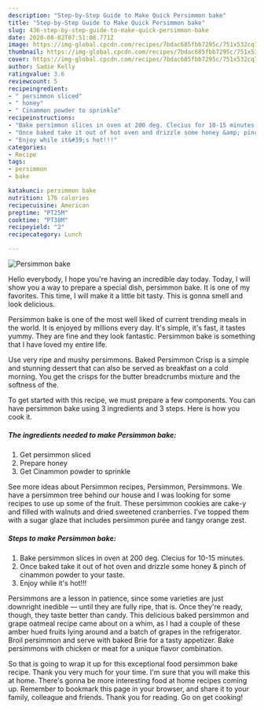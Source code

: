 ```yaml
---
description: "Step-by-Step Guide to Make Quick Persimmon bake"
title: "Step-by-Step Guide to Make Quick Persimmon bake"
slug: 436-step-by-step-guide-to-make-quick-persimmon-bake
date: 2020-08-02T07:51:08.771Z
image: https://img-global.cpcdn.com/recipes/7bdac685fbb7295c/751x532cq70/persimmon-bake-recipe-main-photo.jpg
thumbnail: https://img-global.cpcdn.com/recipes/7bdac685fbb7295c/751x532cq70/persimmon-bake-recipe-main-photo.jpg
cover: https://img-global.cpcdn.com/recipes/7bdac685fbb7295c/751x532cq70/persimmon-bake-recipe-main-photo.jpg
author: Sadie Kelly
ratingvalue: 3.6
reviewcount: 5
recipeingredient:
- " persimmon sliced"
- " honey"
- " Cinammon powder to sprinkle"
recipeinstructions:
- "Bake persimmon slices in oven at 200 deg. Clecius for 10-15 minutes."
- "Once baked take it out of hot oven and drizzle some honey &amp; pinch of cinammon powder to your taste."
- "Enjoy while it&#39;s hot!!!"
categories:
- Recipe
tags:
- persimmon
- bake

katakunci: persimmon bake 
nutrition: 176 calories
recipecuisine: American
preptime: "PT25M"
cooktime: "PT38M"
recipeyield: "2"
recipecategory: Lunch

---
```



![Persimmon bake](https://img-global.cpcdn.com/recipes/7bdac685fbb7295c/751x532cq70/persimmon-bake-recipe-main-photo.jpg)

Hello everybody, I hope you're having an incredible day today. Today, I will show you a way to prepare a special dish, persimmon bake. It is one of my favorites. This time, I will make it a little bit tasty. This is gonna smell and look delicious.

Persimmon bake is one of the most well liked of current trending meals in the world. It is enjoyed by millions every day. It's simple, it's fast, it tastes yummy. They are fine and they look fantastic. Persimmon bake is something that I have loved my entire life.

Use very ripe and mushy persimmons. Baked Persimmon Crisp is a simple and stunning dessert that can also be served as breakfast on a cold morning. You get the crisps for the butter breadcrumbs mixture and the softness of the.


To get started with this recipe, we must prepare a few components. You can have persimmon bake using 3 ingredients and 3 steps. Here is how you cook it.

<!--inarticleads1-->

##### The ingredients needed to make Persimmon bake:

1. Get  persimmon sliced
1. Prepare  honey
1. Get  Cinammon powder to sprinkle


See more ideas about Persimmon recipes, Persimmon, Persimmons. We have a persimmon tree behind our house and I was looking for some recipes to use up some of the fruit. These persimmon cookies are cake-y and filled with walnuts and dried sweetened cranberries. I&#39;ve topped them with a sugar glaze that includes persimmon purée and tangy orange zest. 

<!--inarticleads2-->

##### Steps to make Persimmon bake:

1. Bake persimmon slices in oven at 200 deg. Clecius for 10-15 minutes.
1. Once baked take it out of hot oven and drizzle some honey &amp; pinch of cinammon powder to your taste.
1. Enjoy while it&#39;s hot!!!


Persimmons are a lesson in patience, since some varieties are just downright inedible — until they are fully ripe, that is. Once they&#39;re ready, though, they taste better than candy. This delicious baked persimmon and grape oatmeal recipe came about on a whim, as I had a couple of these amber hued fruits lying around and a batch of grapes in the refrigerator. Broil persimmon and serve with baked Brie for a tasty appetizer. Bake persimmons with chicken or meat for a unique flavor combination. 

So that is going to wrap it up for this exceptional food persimmon bake recipe. Thank you very much for your time. I'm sure that you will make this at home. There's gonna be more interesting food at home recipes coming up. Remember to bookmark this page in your browser, and share it to your family, colleague and friends. Thank you for reading. Go on get cooking!
